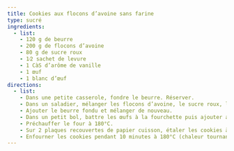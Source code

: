 ```yaml
---
title: Cookies aux flocons d’avoine sans farine
type: sucré
ingredients:
  - list:
    - 120 g de beurre
    - 200 g de flocons d’avoine
    - 80 g de sucre roux
    - 1⁄2 sachet de levure
    - 1 CàS d’arôme de vanille
    - 1 œuf
    - 1 blanc d’œuf
directions:
  - list:
    - Dans une petite casserole, fondre le beurre. Réserver.
    - Dans un saladier, mélanger les flocons d’avoine, le sucre roux, la levure et l’arôme de vanille.
    - Ajouter le beurre fondu et mélanger de nouveau.
    - Dans un petit bol, battre les œufs à la fourchette puis ajouter au mélange précédent et bien mélanger.
    - Préchauffer le four à 180°C.
    - Sur 2 plaques recouvertes de papier cuisson, étaler les cookies à l’aide d’une cuillère à soupe (pas la peine de les aplatir).
    - Enfourner les cookies pendant 10 minutes à 180°C (chaleur tournante).
---
```

